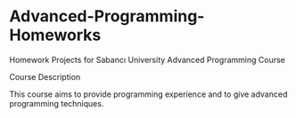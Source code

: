 # Advanced-Programming-Homeworks

Homework Projects for Sabancı University Advanced Programming Course

Course Description

This course aims to provide programming experience and to give advanced programming techniques.
